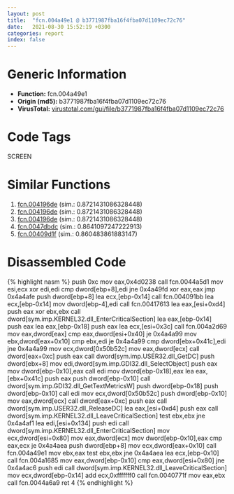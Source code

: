 ```yaml
---
layout: post
title:  "fcn.004a49e1 @ b3771987fba16f4fba07d1109ec72c76"
date:   2021-08-30 15:52:19 +0300
categories: report
index: false
---
```


# Generic Information
- **Function:** fcn.004a49e1
- **Origin (md5):** b3771987fba16f4fba07d1109ec72c76
- **VirusTotal:** [virustotal.com/gui/file/b3771987fba16f4fba07d1109ec72c76][virustotal_ref]

# Code Tags
<span class="tag" id="SCREEN">SCREEN</span>


# Similar Functions

1. [fcn.004196de][similar_1_ref] (sim.: 0.8721431086328448)
2. [fcn.004196de][similar_2_ref] (sim.: 0.8721431086328448)
3. [fcn.004196de][similar_3_ref] (sim.: 0.8721431086328448)
4. [fcn.0047dbdc][similar_4_ref] (sim.: 0.8641097247222913)
5. [fcn.00409d1f][similar_5_ref] (sim.: 0.860483861883147)


# Disassembled Code

{% highlight nasm %}
push 0xc
mov eax,0x4d0238
call fcn.0044a5d1
mov esi,ecx
xor edi,edi
cmp dword[ebp+8],edi
jne 0x4a49fd
xor eax,eax
jmp 0x4a4afe
push dword[ebp+8]
lea ecx,[ebp-0x14]
call fcn.004091bb
lea ecx,[ebp-0x14]
mov dword[ebp-4],edi
call fcn.00417613
lea eax,[esi+0xd4]
push eax
xor ebx,ebx
call dword[sym.imp.KERNEL32.dll_EnterCriticalSection]
lea eax,[ebp-0x14]
push eax
lea eax,[ebp-0x18]
push eax
lea ecx,[esi+0x3c]
call fcn.004a2d69
mov eax,dword[eax]
cmp eax,dword[esi+0x40]
je 0x4a4a99
mov ebx,dword[eax+0x10]
cmp ebx,edi
je 0x4a4a99
cmp dword[ebx+0x41c],edi
jne 0x4a4a99
mov ecx,dword[0x50b52c]
mov eax,dword[ecx]
call dword[eax+0xc]
push eax
call dword[sym.imp.USER32.dll_GetDC]
push dword[ebx+8]
mov edi,dword[sym.imp.GDI32.dll_SelectObject]
push eax
mov dword[ebp-0x10],eax
call edi
mov dword[ebp-0x18],eax
lea eax,[ebx+0x41c]
push eax
push dword[ebp-0x10]
call dword[sym.imp.GDI32.dll_GetTextMetricsW]
push dword[ebp-0x18]
push dword[ebp-0x10]
call edi
mov ecx,dword[0x50b52c]
push dword[ebp-0x10]
mov eax,dword[ecx]
call dword[eax+0xc]
push eax
call dword[sym.imp.USER32.dll_ReleaseDC]
lea eax,[esi+0xd4]
push eax
call dword[sym.imp.KERNEL32.dll_LeaveCriticalSection]
test ebx,ebx
jne 0x4a4af1
lea edi,[esi+0x134]
push edi
call dword[sym.imp.KERNEL32.dll_EnterCriticalSection]
mov ecx,dword[esi+0x80]
mov eax,dword[ecx]
mov dword[ebp-0x10],eax
cmp eax,ecx
je 0x4a4aea
push dword[ebp+8]
mov ecx,dword[eax+0x10]
call fcn.004a49e1
mov ebx,eax
test ebx,ebx
jne 0x4a4aea
lea ecx,[ebp-0x10]
call fcn.004a1685
mov eax,dword[ebp-0x10]
cmp eax,dword[esi+0x80]
jne 0x4a4ac6
push edi
call dword[sym.imp.KERNEL32.dll_LeaveCriticalSection]
mov ecx,dword[ebp-0x14]
add ecx,0xfffffff0
call fcn.0040771f
mov eax,ebx
call fcn.0044a6a9
ret 4
{% endhighlight %}


[similar_1_ref]: /report/fcn.004196de@fb9b7d22bc1c143ac66b0575cbdd088d
[similar_2_ref]: /report/fcn.004196de@912f1d013a0d6151bc7a7cef6da1b2a0
[similar_3_ref]: /report/fcn.004196de@152885a790b99953ce23874f0947b7bd
[similar_4_ref]: /report/fcn.0047dbdc@d96761eb00d2d97e2b6f5ffffed0b46a
[similar_5_ref]: /report/fcn.00409d1f@418e0921f3a9bd4f5bc0dcc59623b5a1
[virustotal_ref]: https://www.virustotal.com/gui/file/b3771987fba16f4fba07d1109ec72c76